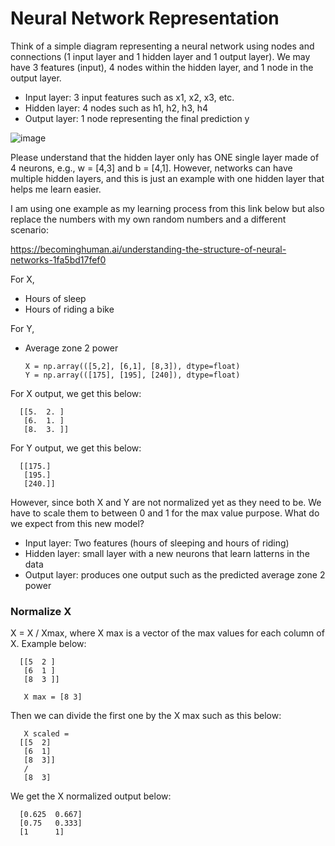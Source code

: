 # Neural Network Representation

Think of a simple diagram representing a neural network using nodes and connections (1 input layer and 1 hidden layer and 1 output layer). We may have 3 features (input), 4 nodes within the hidden layer, and 1 node in the output layer. 
* Input layer: 3 input features such as x1, x2, x3, etc.
* Hidden layer: 4 nodes such as h1, h2, h3, h4
* Output layer: 1 node representing the final prediction y 

![image](https://github.com/user-attachments/assets/d2b3fc9c-afbb-46b6-9dee-0e7eb9906f1e)

Please understand that the hidden layer only has ONE single layer made of 4 neurons, e.g., w = [4,3] and b = [4,1]. However, networks can have multiple hidden layers, and this is just an example with one hidden layer that helps me learn easier. 

I am using one example as my learning process from this link below but also replace the numbers with my own random numbers and a different scenario:

https://becominghuman.ai/understanding-the-structure-of-neural-networks-1fa5bd17fef0

For X,
* Hours of sleep
* Hours of riding a bike

For Y, 
* Average zone 2 power

      X = np.array(([5,2], [6,1], [8,3]), dtype=float)
      Y = np.array(([175], [195], [240]), dtype=float)

For X output, we get this below:

      [[5.  2. ]
       [6.  1. ]
       [8.  3. ]]

For Y output, we get this below:

      [[175.]
       [195.]
       [240.]]

However, since both X and Y are not normalized yet as they need to be. We have to scale them to between 0 and 1 for the max value purpose. What do we expect from this new model? 
* Input layer: Two features (hours of sleeping and hours of riding)
* Hidden layer: small layer with a new neurons that learn latterns in the data
* Output layer: produces one output such as the predicted average zone 2 power

### Normalize X

X = X / Xmax, where X max is a vector of the max values for each column of X. Example below: 

      [[5  2 ]
       [6  1 ]
       [8  3 ]]

       X max = [8 3]

Then we can divide the first one by the X max such as this below: 

       X scaled = 
      [[5  2]
       [6  1]
       [8  3]]
       / 
       [8  3]

We get the X normalized output below:

      [0.625  0.667]
      [0.75   0.333]
      [1      1]

